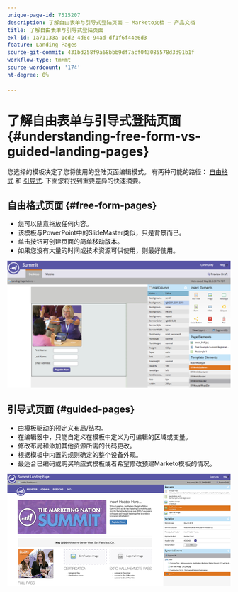 ```yaml
---
unique-page-id: 7515207
description: 了解自由表单与引导式登陆页面 — Marketo文档 — 产品文档
title: 了解自由表单与引导式登陆页面
exl-id: 1a71133a-1cd2-4d6c-94ad-df1f6f44e6d3
feature: Landing Pages
source-git-commit: 431bd258f9a68bbb9df7acf043085578d3d91b1f
workflow-type: tm+mt
source-wordcount: '174'
ht-degree: 0%

---
```


# 了解自由表单与引导式登陆页面 {#understanding-free-form-vs-guided-landing-pages}

您选择的模板决定了您将使用的登陆页面编辑模式。 有两种可能的路径： [自由格式](/help/marketo/product-docs/demand-generation/landing-pages/free-form-landing-pages/create-a-free-form-landing-page.md) 和 [引导式](/help/marketo/product-docs/demand-generation/landing-pages/guided-landing-pages/create-a-guided-landing-page.md). 下面您将找到重要差异的快速摘要。

## 自由格式页面 {#free-form-pages}

* 您可以随意拖放任何内容。
* 该模板与PowerPoint中的SlideMaster类似，只是背景而已。
* 单击按钮可创建页面的简单移动版本。
* 如果您没有大量的时间或技术资源可供使用，则最好使用。

![](assets/image2015-5-20-17-3a50-3a53.png)

## 引导式页面 {#guided-pages}

* 由模板驱动的预定义布局/结构。
* 在编辑器中，只能自定义在模板中定义为可编辑的区域或变量。
* 修改布局和添加其他资源所需的代码更改。
* 根据模板中内置的规则确定的整个设备外观。
* 最适合已编码或购买响应式模板或者希望修改预建Marketo模板的情况。

![](assets/two-1.png)
